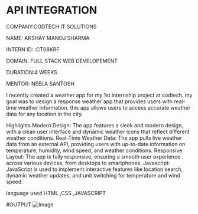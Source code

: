 # API INTEGRATION

COMPANY:CODTECH IT SOLUTIONS

NAME: AKSHAY MANOJ SHARMA

INTERN ID: :CT08KRF

DOMAIN: FULL STACK WEB DEVELOPEMENT

DURATION:4 WEEKS

MENTOR: NEELA SANTOSH

I recently created  a weather app for  my 1st internship  project at codtech. my  goal  was to design  a response weather app that provides
users with real-time weather information.  this app allows users to access accurate weather data for any location in the city.

Highlights Modern Design: The app features a sleek and modern design, with a clean user interface and dynamic weather icons that reflect different weather conditions.
Real-Time Weather Data: The app pulls live weather data from an external API, providing users with up-to-date information on temperature, humidity, wind speed, and weather conditions.
Responsive Layout: The app is fully responsive, ensuring a smooth user experience across various devices, from desktops to smartphones.
Javascript: JavaScript is used to implement interactive features like location search, dynamic weather updates, and unit switching for temperature and wind speed.

language used  HTML ,CSS ,JAVASCRIPT


#OUTPUT
![Image](https://github.com/user-attachments/assets/1559687c-0321-4e9b-b721-c0b9605d8269)


